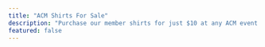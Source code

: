 ```yaml
---
title: "ACM Shirts For Sale"
description: "Purchase our member shirts for just $10 at any ACM event. We accept cash, credit card, debit card and Venmo."
featured: false
---
```

